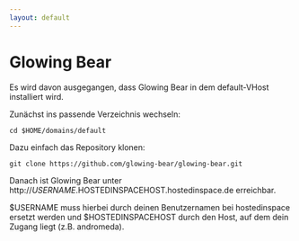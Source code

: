 ```yaml
---
layout: default
---
```

# Glowing Bear

Es wird davon ausgegangen, dass Glowing Bear in dem default-VHost installiert wird.

Zunächst ins passende Verzeichnis wechseln:
```
cd $HOME/domains/default
```

Dazu einfach das Repository klonen:

```
git clone https://github.com/glowing-bear/glowing-bear.git
```

Danach ist Glowing Bear unter http://$USERNAME.$HOSTEDINSPACEHOST.hostedinspace.de erreichbar.

$USERNAME muss hierbei durch deinen Benutzernamen bei hostedinspace ersetzt werden und $HOSTEDINSPACEHOST durch den Host, auf dem dein Zugang liegt (z.B. andromeda).

